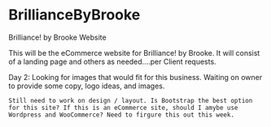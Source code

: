 # BrillianceByBrooke
Brilliance! by Brooke Website

This will be the eCommerce website for Brilliance! by Brooke. It will consist of a landing page and others as needed....per Client requests. 

Day 2: Looking for images that would fit for this business. Waiting on owner to provide some copy, logo ideas, and images. 

    Still need to work on design / layout. Is Bootstrap the best option for this site? If this is an eCommerce site, should I amybe use Wordpress and WooCommerce? Need to firgure this out this week.
